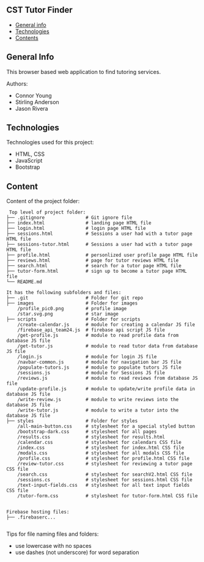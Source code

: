## CST Tutor Finder

* [General info](#general-info)
* [Technologies](#technologies)
* [Contents](#content)

## General Info
This browser based web application to find tutoring services.

Authors:
- Connor Young
- Stirling Anderson
- Jason Rivera
	
## Technologies
Technologies used for this project:
* HTML, CSS
* JavaScript
* Bootstrap 
	
## Content
Content of the project folder:

```
 Top level of project folder: 
├── .gitignore               # Git ignore file
├── index.html               # landing page HTML file
├── login.html               # login page HTML file
├── sessions.html			 # Sessions a user had with a tutor page HTML file
├── sessions-tutor.html		 # Sessions a user had with a tutor page HTML file
├── profile.html             # personlized user profile page HTML file
├── reviews.html             # page for tutor reviews HTML file
├── search.html              # search for a tutor page HTML file
├── tutor-form.html          # sign up to become a tutor page HTML file
└── README.md

It has the following subfolders and files:
├── .git                     # Folder for git repo
├── images                   # Folder for images
    /profile_pic0.png        # profile image
    /star.svg.png            # star image
├── scripts                  # Folder for scripts
    /create-calendar.js      # module for creating a calendar JS file
    /firebase_api_team24.js  # firebase api script JS file
    /get-profile.js          # module to read profile data from database JS file
    /get-tutor.js            # module to read tutor data from database JS file
    /login.js                # module for login JS file
    /navbar-common.js        # module for navigation bar JS file
    /populate-tutors.js      # module to populate tutors JS file
    /sessions.js             # module for Sessions JS file
    /reviews.js              # module to read reviews from database JS file
    /update-profile.js       # module to update/write profile data in database JS file
    /write-review.js         # module to write reviews into the database JS file
    /write-tutor.js          # module to write a tutor into the database JS file
├── styles                   # Folder for styles
	/all-main-button.css     # stylesheet for a special styled button
	/bootstrap-dark.css      # stylesheet for all pages
    /results.css             # stylesheet for results.html
    /calendar.css            # stylesheet for calendars CSS file
    /index.css               # stylesheet for index.html CSS file
    /modals.css              # stylesheet for all modals CSS file
    /profile.css             # stylesheet for profile.html CSS file
    /review-tutor.css        # stylesheet for reviewing a tutor page CSS file
    /search.css              # stylesheet for searchV2.html CSS file
	/sessions.cs			 # stylesheet for sessions.html CSS file
    /text-input-fields.css   # stylesheet for all text input fields CSS file
    /tutor-form.css          # stylesheet for tutor-form.html CSS file


Firebase hosting files: 
├── .firebaserc...


```

Tips for file naming files and folders:
* use lowercase with no spaces
* use dashes (not underscore) for word separation

